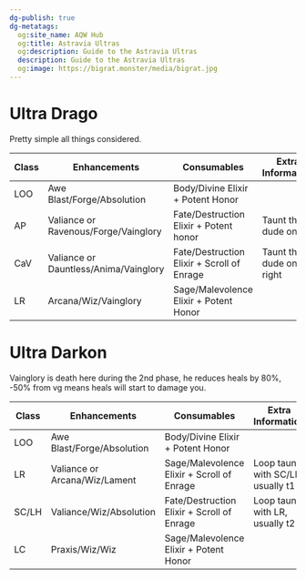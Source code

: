 ```yaml
---
dg-publish: true
dg-metatags:
  og:site_name: AQW Hub
  og:title: Astravia Ultras
  og:description: Guide to the Astravia Ultras
  description: Guide to the Astravia Ultras
  og:image: https://bigrat.monster/media/bigrat.jpg
---
```

# Ultra Drago

Pretty simple all things considered.

| Class | Enhancements                          | Consumables                                | Extra Information           |
| ----- | ------------------------------------- | ------------------------------------------ | --------------------------- |
| LOO   | Awe Blast/Forge/Absolution            | Body/Divine Elixir + Potent Honor          |                             |
| AP    | Valiance or Ravenous/Forge/Vainglory  | Fate/Destruction Elixir + Potent honor     | Taunt the dude on left      |
| CaV   | Valiance or Dauntless/Anima/Vainglory | Fate/Destruction Elixir + Scroll of Enrage | Taunt the dude on the right |
| LR    | Arcana/Wiz/Vainglory                  | Sage/Malevolence Elixir + Potent Honor     |                             |

# Ultra Darkon

Vainglory is death here during the 2nd phase, he reduces heals by 80%, -50% from vg means heals will start to damage you.

| Class | Enhancements                  | Consumables                                | Extra Information                 |
| ----- | ----------------------------- | ------------------------------------------ | --------------------------------- |
| LOO   | Awe Blast/Forge/Absolution    | Body/Divine Elixir + Potent Honor          |                                   |
| LR    | Valiance or Arcana/Wiz/Lament | Sage/Malevolence Elixir + Scroll of Enrage | Loop taunt with SC/LH, usually t1 |
| SC/LH | Valiance/Wiz/Absolution       | Fate/Destruction Elixir + Scroll of Enrage | Loop taunt with LR, usually t2    |
| LC    | Praxis/Wiz/Wiz                | Sage/Malevolence Elixir + Potent Honor     |                                   |

